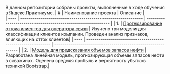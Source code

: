 В данном репозитории собраны проекты, выполненные в ходе обучения в Яндекс.Практикуме.
| #    | Наименование проекта                | Описание         |                                           
| ---- | ------------------------------------------------------------ | ------------------------------------------------------------ | 
| 1.   | [Прогнозирование оттока клиентов для оператора связи](telecom) | Изучено три модели для классификации клиентов компании. Проведен анализ признаков, влияющих на отток клиентов| 
| ---- | ------------------------------------------------------------ | ------------------------------------------------------------ | 
| 2.   | [Модель для предсказания объемов запасов нефти](https://github.com/Nadezhda-Kochkina/Practicum_projects/tree/main/oil) | Разработана линейная модель, прогнозирующая объемы запасов нефти в скважинах. Оценена средняя прибыль и вероятность убытков техникой Bootstrap.|
